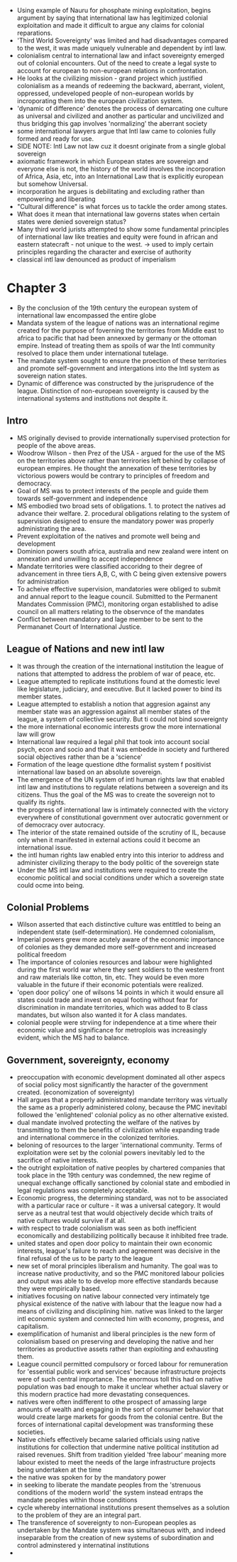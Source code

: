 
- Using example of Nauru for phosphate mining exploitation, begins argument by saying that international law has legitimized colonial exploitation and made it difficult to argue any claims for colonial reparations.
- 'Third World Sovereignty' was limited and had disadvantages compared to the west, it was made uniquely vulnerable and dependent by intl law.
- colonialism central to international law and infact sovereignty emerged out of colonial encounters. Out of the need to create a legal syste to account for european to non-european relations in confrontation.
- He looks at the civilizing mission - grand project which justified colonialism as a meands of redeeming the backward, aberrant, violent, oppressed, undeveloped people of non-european worlds by incroporating them into the european civilization system.
- 'dynamic of difference' denotes the process of demarcating one culture as universal and civilized and another as particular and uncivilized and thus bridging this gap involves 'normalizing' the aberrant society
- some international lawyers argue that Intl law came to colonies fully formed and ready for use.
-  SIDE NOTE: Intl Law not law cuz it doesnt originate from a single global sovereign
- axiomatic framework in which European states are sovereign and everyone else is not, the history of the world involves the incorporation of Africa, Asia, etc, into an International Law that is explicitly european but somehow Universal.
- incorporation he argues is debilitating and excluding rather than empowering and liberating
- "Cultural difference" is what forces us to tackle the order among states.
- What does it mean that international law governs states when certain states were denied sovereign status?
- Many third world jurists attempted to show some fundamental principles of international law like treaties and equity were found in african and eastern statecraft - not unique to the west. -> used to imply certain principles regarding the character and exercise of authority
- classical intl law denounced as product of imperialism 

# Chapter 3

- By the conclusion of the 19th century the european system of international law encompassed the entire globe
- Mandata system of the league of nations was an international regime created for the purpose of foverning the territories from Middle east to africa to pacific that had been annexxed by germany or the ottoman empire. Instead of treating them as spoils of war the Intl community resolved to place them under international tutelage. 
- The mandate system sought to ensure the proection of these territories and promote self-government and intergations into the Intl system as sovereign nation states.
- Dynamic of difference was constructed by the jurisprudence of the league. Distinction of non-european sovereignty is caused by the international systems and institutions not despite it. 

## Intro
- MS originally devised to provide internationally supervised protection for people of the above areas.
- Woodrow Wilson - then Prez of the USA - argued for the use of the MS on the territories above rather than terrirories left behind by collapse of european empires. He thought the annexation of these territories by victorious powers would be contrary to principles of freedom and democracy.
- Goal of MS was to protect interests of the people and guide them towards self-government and independence
- MS embodied two broad sets of obligations. 1. to protect the natives ad advance their welfare. 2. procedural obligations relating to the system of supervision designed to ensure the mandatory power was properly administrating the area.
- Prevent exploitation of the natives and promote well being and development
- Dominion powers south africa, australia and new zealand were intent on annexation and unwilling to accept independence
- Mandate territories were classified accoridng to their degree of advancement in three tiers A,B, C, with C being given extensive powers for administration
- To acheive effective supervision, mandatories were obliged to submit and annual report to the league council. Submitted to the Permanent Mandates Commission (PMC), monitoring organ established to adise council on all matters relating to the observnce of the mandates
- Conflict between mandatory and lage member to be sent to the Permananet Court of International Justice.

## League of Nations and new intl law
- It was through the creation of the international institution the league of nations that attempted to address the problem of war of peace, etc.
- League attempted to replicate institutions found at the domestic level like legislature, judiciary, and executive. But it lacked power to bind its member states.
- League attempted to establish a notion that aggresion against any member state was an aggression against all member states of the league, a system of collective security. But ti could not bind sovereignty
- the more international economic interests grow the more international law will grow
- International law required a legal phil that took into account social psych, econ and socio and that it was embedde in society and furthered social objectives rather than be a 'science'
- Formation of the leage questione dthe formalist system f positivist international law based on an absolute sovereign.
- The emergence of the UN system of intl human rights law that enabled intl law and institutions to regulate relations between a sovereign and its citizens. Thus the goal of the MS was to create the sovereign not to qualify its rights.
- the progress of international law is intimately connected with the victory everywhere of constitutional government over autocratic government or of democracy over autocracy.
- The interior of the state remained outside of the scrutiny of IL, because only when it manifested in external actions could it become an international issue.
- the intl human rights law enabled entry into this interior to address and administer civilizing therapy to the body politic of the sovereign state
- Under the MS intl law and institutions were required to create the economic political and social conditions under which a sovereign state could ocme into being.

## Colonial Problems
- Wilson asserted that each distinctive culture was entittled to being an independent state (self-determination). He condemned colonialism,
- Imperial powers grew more acutely aware of the economic importance of colonies as they demanded more self-government and increased political freedom
- The importance of colonies resources and labour were highlighted during the first world war where they sent soldiers to the western front and raw materials like cotton, tin, etc. They would be even more valuable in the future if their economic potentials were realized.
- 'open door policy' one of wilsons 14 points in which it would ensure all states could trade and invest on equal footing without fear for discrimination in mandate territories, which was added to B class mandates, but wilson also wanted it for A class mandates.
- colonial people were strviing for independence at a time where their economic value and significance for metroplois was increasingly evident, which the MS had to balance.

## Government, sovereignty, economy
- preoccupation with economic development dominated all other aspecs of social policy most significantly the haracter of the government created. (economization of sovereignty)
- Hall argues that a properly administrated mandate territory was virtually the same as a properly administered colony, because the PMC inevitabl followed the 'enlightened' colonial policy as no other alternative existed.
- dual mandate involved protecting the welfare of the natives by transmitting to them the benefits of civilization while expanding trade and international commerce in the colonized territories.
- beloning of resources to the larger 'international community. Terms of exploitation were set by the colonial powers inevitably led to the sacrifice of native interests.
- the outright exploitation of native peoples by chartered companies that took place in the 19th century was condemned, the new regime of unequal exchange offically sanctioned by colonial state and embodied in legal regulations was completely acceptable.
- Economic progress, the determining standard, was not to be associated with a particular race or culture - it was a universal category. It would serve as a neutral test that would objectively decide which traits of native cultures would survive if at all.
- with respect to trade colonialism was seen as both inefficient economically and destabilizing politically because it inhibited free trade.
- united states and open door policy to maintain their own economic interests, league's failure to reach and agreement was decisive in the final refusal of the us to be party to the league
- new set of moral principles liberalism and humanity. The goal was to increase native productivity, and so the PMC monitored labour policies and output was able to to develop more effective standards because they were empirically based.
- initiatives focusing on native labour connected very intimately tge physical existence of the native with labour that the league now had a means of civilizing and disciplining him. native was linked to the larger intl economic system and connected him with economy, progress, and capitalism.
- exemplification of humanist and liberal principles is the new form of colonialism based on preserving and developing the native and her territories as productive assets rather than exploiting and exhausting them.
- League council permitted compulsory or forced labour for remuneration for 'essential public work and services' because infrastructure projects were of such central importance. The enormous toll this had on native population was bad enough to make it unclear whether actual slavery or this modern practice had more devastating consequences.
- natives were often indifferent to othe prospect of amassing large amounts of wealth and engaging in the sort of consumer behavior that would create large markets for goods from the colonial centre. But the forces of international capital development was transforming these societies.
- Native chiefs effectively became salaried officials using native institutions for collection that undermine native political institution ad raised revenues. Shift from tradition yielded 'free labour’  meaning more labour existed to meet the needs of the large infrastructure projects being undertaken at the time
- the native was spoken for by the mandatory power
- in seeking to liberate the mandate peoples from the 'strenuous conditions of the modern world' the system instead entraps the mandate peoples within those conditions
- cycle whereby international institutions present themselves as a solution to the problem of they are an integral part.
- The transference of sovereignty to non-European peoples as undertaken by the Mandate system was simultaneous with, and indeed inseparable from the creation of new systems of subordination and control adminstered y internatinal institutions
- 